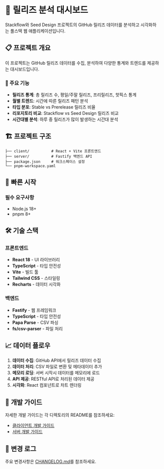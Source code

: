 # 🚀 릴리즈 분석 대시보드

Stackflow와 Seed Design 프로젝트의 GitHub 릴리즈 데이터를 분석하고 시각화하는 풀스택 웹 애플리케이션입니다.

## 📋 프로젝트 개요

이 프로젝트는 GitHub 릴리즈 데이터를 수집, 분석하여 다양한 통계와 트렌드를 제공하는 대시보드입니다.

### 🎯 주요 기능

- **릴리즈 통계**: 총 릴리즈 수, 평일/주말 릴리즈, 프리릴리즈, 핫픽스 통계
- **월별 트렌드**: 시간에 따른 릴리즈 패턴 분석
- **타입 분포**: Stable vs Prerelease 릴리즈 비율
- **리포지토리 비교**: Stackflow vs Seed Design 릴리즈 비교
- **시간대별 분석**: 하루 중 릴리즈가 많이 발생하는 시간대 분석

## 🏗️ 프로젝트 구조

```
├── client/          # React + Vite 프론트엔드
├── server/          # Fastify 백엔드 API
├── package.json     # 워크스페이스 설정
└── pnpm-workspace.yaml
```

## 🚀 빠른 시작

### 필수 요구사항

- Node.js 18+
- pnpm 8+


## 🛠️ 기술 스택

### 프론트엔드

- **React 18** - UI 라이브러리
- **TypeScript** - 타입 안전성
- **Vite** - 빌드 툴
- **Tailwind CSS** - 스타일링
- **Recharts** - 데이터 시각화

### 백엔드

- **Fastify** - 웹 프레임워크
- **TypeScript** - 타입 안전성
- **Papa Parse** - CSV 파싱
- **fs/csv-parser** - 파일 처리

## 📈 데이터 플로우

1. **데이터 수집**: GitHub API에서 릴리즈 데이터 수집
2. **데이터 처리**: CSV 파일로 변환 및 메타데이터 추가
3. **메모리 로딩**: 서버 시작시 데이터를 메모리에 로드
4. **API 제공**: RESTful API로 처리된 데이터 제공
5. **시각화**: React 컴포넌트로 차트 렌더링


## 📝 개발 가이드

자세한 개발 가이드는 각 디렉토리의 README를 참조하세요:

- [클라이언트 개발 가이드](./client/README.md)
- [서버 개발 가이드](./server/README.md)

## 🔄 변경 로그

주요 변경사항은 [CHANGELOG.md](./CHANGELOG.md)를 참조하세요.
